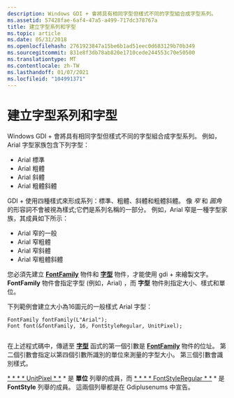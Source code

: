 ```yaml
---
description: Windows GDI + 會將具有相同字型但樣式不同的字型組合成字型系列。
ms.assetid: 57428fae-6af4-47a5-a499-717dc378767a
title: 建立字型系列和字型
ms.topic: article
ms.date: 05/31/2018
ms.openlocfilehash: 2761923847a15be6b1ad51eec0d683129b70b349
ms.sourcegitcommit: 831e8f3db78ab820e1710cede244553c70e50500
ms.translationtype: MT
ms.contentlocale: zh-TW
ms.lasthandoff: 01/07/2021
ms.locfileid: "104991371"
---
```

# <a name="constructing-font-families-and-fonts"></a>建立字型系列和字型

Windows GDI + 會將具有相同字型但樣式不同的字型組合成字型系列。 例如，Arial 字型家族包含下列字型：

-   Arial 標準
-   Arial 粗體
-   Arial 斜體
-   Arial 粗體斜體

GDI + 使用四種樣式來形成系列：標準、粗體、斜體和粗體斜體。 像 *窄* 和 *圓角* 的形容詞不會被視為樣式;它們是系列名稱的一部分。 例如，Arial 窄是一種字型家族，其成員如下所示：

-   Arial 窄的一般
-   Arial 窄粗體
-   Arial 窄斜體
-   Arial 窄粗體斜體

您必須先建立 [**FontFamily**](/windows/desktop/api/gdiplusheaders/nl-gdiplusheaders-fontfamily) 物件和 [**字型**](/windows/desktop/api/gdiplusheaders/nl-gdiplusheaders-font) 物件，才能使用 gdi + 來繪製文字。 **FontFamily** 物件會指定字型 (例如，Arial) ，而 **字型** 物件則指定大小、樣式和單位。

下列範例會建立大小為16圖元的一般樣式 Arial 字型：


```
FontFamily fontFamily(L"Arial");
Font font(&fontFamily, 16, FontStyleRegular, UnitPixel);
            
```



在上述程式碼中，傳遞至 [**字型**](/windows/desktop/api/gdiplusheaders/nl-gdiplusheaders-font) 函式的第一個引數是 [**FontFamily**](/windows/desktop/api/gdiplusheaders/nl-gdiplusheaders-fontfamily) 物件的位址。 第二個引數會指定以第四個引數所識別的單位來測量的字型大小。 第三個引數會識別樣式。

[* * * * UnitPixel * *](/windows/desktop/api/Gdiplusenums/ne-gdiplusenums-unit) * 是 **單位** 列舉的成員，而 [* * * * FontStyleRegular * *](/windows/desktop/api/Gdiplusenums/ne-gdiplusenums-fontstyle) * 是 **FontStyle** 列舉的成員。 這兩個列舉都是在 Gdiplusenums 中宣告。

 

 



